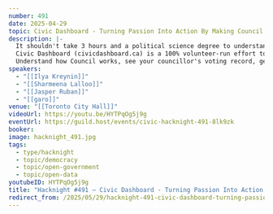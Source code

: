 ```yaml
---
number: 491
date: 2025-04-29
topic: Civic Dashboard - Turning Passion Into Action By Making Council Accessible To All
description: |-
  It shouldn't take 3 hours and a political science degree to understand City Council and how to meaningfully engage with it.
  Civic Dashboard (civicdashboard.ca) is a 100% volunteer-run effort to make it take a few minutes, make Toronto the most people-powered version of itself, and have fun doing it!
  Understand how Council works, see your councillor's voting record, get alerts whenever an item relevant to you is coming up, and take meaningful action with 1 click - and we're just getting started 😁
speakers:
  - "[[Ilya Kreynin]]"
  - "[[Sharmeena Lalloo]]"
  - "[[Jasper Ruban]]"
  - "[[garo]]"
venue: "[[Toronto City Hall]]"
videoUrl: https://youtu.be/HYTPqOg5j9g
eventUrl: https://guild.host/events/civic-hacknight-491-8lk9zk
booker: 
image: hacknight_491.jpg
tags:
  - type/hacknight
  - topic/democracy
  - topic/open-government
  - topic/open-data
youtubeID: HYTPqOg5j9g
title: "Hacknight #491 – Civic Dashboard - Turning Passion Into Action By Making Council Accessible To All"
redirect_from: /2025/05/29/hacknight-491-civic-dashboard-turning-passion-into-action-by-making-council-accessible-to-all/
---
```

